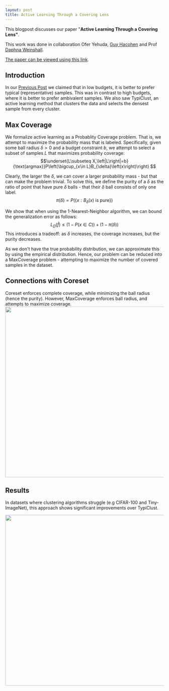 ```yaml
---
layout: post
title: Active Learning Through a Covering Lens
---
```


This blogpost discusses our paper "**Active Learning Through a Covering Lens"**.

This work was done in collaboration Ofer Yehuda, [Guy Hacohen](https://www.cs.huji.ac.il/w~guy.hacohen/) and Prof [Daphna Weinshall](https://www.cs.huji.ac.il/~daphna/).

[The paper can be viewed using this link](https://arxiv.org/abs/2205.11320).

## Introduction

In our [Previous Post](https://avihu111.github.io/Active-Learning/) we claimed that in low budgets, it is better to prefer typical (representative) samples. 
This was in contrast to high budgets, where it is better to prefer ambivalent samples. 
We also saw TypiClust, an active learning method that clusters the data and selects the densest sample from every cluster. 


## Max Coverage

We formalize active learning as a Probablity Coverage problem. That is, we attempt to maximize the probability mass that is labeled. 
Specifically, given some ball radius $\delta > 0$ and a budget constraint $b$, we attempt to select a subset of samples $L$ that maximizes probability coverage:
$$\underset{L\subseteq X,\left|L\right|=b}{\text{argmax}}P\left(\bigcup_{x\in L}B_{\delta}\left(x\right)\right) $$

Clearly, the larger the $\delta$, we can cover a larger probability mass - but that can make the problem trivial. 
To solve this, we define the purity of a $\delta$ as the ratio of point that have pure $\delta$ balls - that their $\delta$ ball consists of only one label.
$$\pi(\delta)=P\left(\{ x:B_{\delta}\left(x\right)\text{ is pure}\} \right)$$

We show that when using the 1-Nearest-Neighbor algorithm, we can bound the generalization error as follows:
$$L_{D}\left(\hat{f}\right)\le\left(1-P\left(x\in C\right)\right)+\left(1-\pi\left(\delta\right)\right) $$
This introduces a tradeoff: as $\delta$ increases, the coverage increases, but the purity decreases.

As we don't have the true probability distribution, we can approximate this by using the empirical distribution. 
Hence, our problem can be reduced into a MaxCoverage problem - attempting to maximize the number of covered samples in the dataset.


## Connections with Coreset
Coreset enforces complete coverage, while minimizing the ball radius (hence the purity).
However, MaxCoverage enforces ball radius, and attempts to maximize coverage. 
<img src="https://user-images.githubusercontent.com/39214195/175887920-dec4cd9a-547b-4ea5-a312-f21066ba82e6.png" width="540">


## Results
In datasets where clustering algorithms struggle (e.g CIFAR-100 and Tiny-ImageNet), this approach shows significant improvements over TypiClust.

<img src="https://user-images.githubusercontent.com/39214195/175888064-fae0b2de-cd4e-46ef-b2eb-a9352f21602e.png" width="540">


